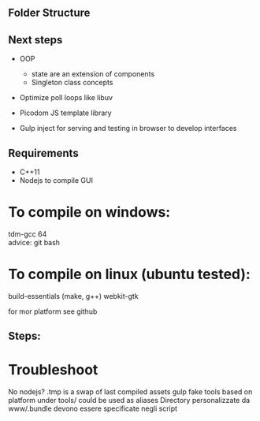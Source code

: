 ## Folder Structure

## Next steps
+ OOP
    - state are an extension of components
    - Singleton class concepts

+ Optimize poll loops like libuv
+ Picodom JS template library
+ Gulp inject for serving and testing in browser to develop interfaces

## Requirements
+ C++11
+ Nodejs to compile GUI  

# To compile on windows:
tdm-gcc 64  
advice: git bash
# To compile on linux (ubuntu tested):
build-essentials (make, g++)
webkit-gtk

for mor platform see github

## Steps:


# Troubleshoot
No nodejs?
.tmp is a swap of last compiled assets
gulp fake tools based on platform under tools/ could be used as aliases
Directory personalizzate da www/.bundle devono essere specificate negli script